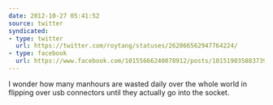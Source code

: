 ```yaml
---
date: 2012-10-27 05:41:52
source: twitter
syndicated:
- type: twitter
  url: https://twitter.com/roytang/statuses/262066562947764224/
- type: facebook
  url: https://www.facebook.com/10155666240078912/posts/10151903588373912
---
```


I wonder how many manhours are wasted daily over the whole world in flipping over usb connectors until they actually go into the socket.